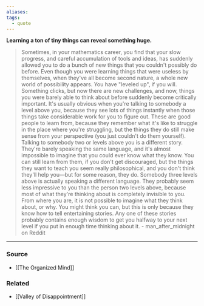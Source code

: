 ```yaml
---
aliases: 
tags:
  - quote
---
```

**Learning a ton of tiny things can reveal something huge.**

> Sometimes, in your mathematics career, you find that your slow progress, and careful accumulation of tools and ideas, has suddenly allowed you to do a bunch of new things that you couldn't possibly do before. Even though you were learning things that were useless by themselves, when they've all become second nature, a whole new world of possibility appears. You have "leveled up", if you will. Something clicks, but now there are new challenges, and now, things you were barely able to think about before suddenly become critically important.
It's usually obvious when you're talking to somebody a level above you, because they see lots of things instantly when those things take considerable work for you to figure out. These are good people to learn from, because they remember what it's like to struggle in the place where you're struggling, but the things they do still make sense from your perspective (you just couldn't do them yourself).
Talking to somebody two or levels above you is a different story. They're barely speaking the same language, and it's almost impossible to imagine that you could ever know what they know. You can still learn from them, if you don't get discouraged, but the things they want to teach you seem really philosophical, and you don't think they'll help you—but for some reason, they do.
Somebody three levels above is actually speaking a different language. They probably seem less impressive to you than the person two levels above, because most of what they're thinking about is completely invisible to you. From where you are, it is not possible to imagine what they think about, or why. You might think you can, but this is only because they know how to tell entertaining stories. Any one of these stories probably contains enough wisdom to get you halfway to your next level if you put in enough time thinking about it. - man_after_midnight on Reddit
> 

---

### Source
- [[The Organized Mind]]

### Related
- [[Valley of Disappointment]]